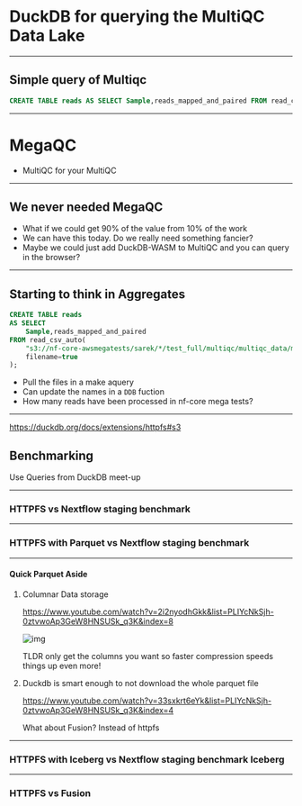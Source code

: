 # DuckDB for querying the MultiQC Data Lake

---

## Simple query of Multiqc

```sql
CREATE TABLE reads AS SELECT Sample,reads_mapped_and_paired FROM read_csv_auto("s3://nf-core-awsmegatests/rnaseq/*/multiqc/star_rsem/multiqc_data/multiqc_samtools_stats.txt");
```

---

# MegaQC

- MultiQC for your MultiQC
  <!-- - Phil's always looking into the future -->
  <!-- TODO Add a picture -->

---

## We never needed MegaQC

- What if we could get 90% of the value from 10% of the work
- We can have this today. Do we really need something fancier?
- Maybe we could just add DuckDB-WASM to MultiQC and you can query in the browser?

---

## Starting to think in Aggregates

```sql
CREATE TABLE reads
AS SELECT
    Sample,reads_mapped_and_paired
FROM read_csv_auto(
    "s3://nf-core-awsmegatests/sarek/*/test_full/multiqc/multiqc_data/multiqc_samtools_stats.txt",
    filename=true
);
```

- Pull the files in a make aquery
- Can update the names in a `DDB` fuction
- How many reads have been processed in nf-core mega tests?

---

<https://duckdb.org/docs/extensions/httpfs#s3>

## Benchmarking

Use Queries from DuckDB meet-up

---

### HTTPFS vs Nextflow staging benchmark

---

### HTTPFS with Parquet vs Nextflow staging benchmark

---

#### Quick Parquet Aside

1.  Columnar Data storage

    <https://www.youtube.com/watch?v=2i2nyodhGkk&list=PLIYcNkSjh-0ztvwoAp3GeW8HNSUSk_q3K&index=8>

    ![img](img/why-columnar.png)

    TLDR only get the columns you want so faster
    compression speeds things up even more!

2.  Duckdb is smart enough to not download the whole parquet file

    <https://www.youtube.com/watch?v=33sxkrt6eYk&list=PLIYcNkSjh-0ztvwoAp3GeW8HNSUSk_q3K&index=4>

    What about Fusion? Instead of httpfs

---

### HTTPFS with Iceberg vs Nextflow staging benchmark Iceberg

---

### HTTPFS vs Fusion
